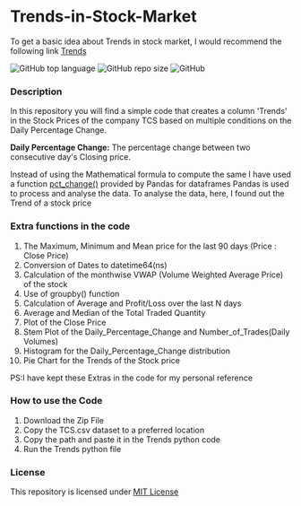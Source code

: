 # Trends-in-Stock-Market
To get a basic idea about Trends in stock market, I would recommend the following link [Trends](https://www.investopedia.com/terms/t/trend.asp)

![GitHub top language](https://img.shields.io/github/languages/top/Sumanmhalsank02/Trends-in-Stock-Market?color=orange)
![GitHub repo size](https://img.shields.io/github/repo-size/Sumanmhalsank02/Trends-in-Stock-Market?style=plastic)
![GitHub](https://img.shields.io/github/license/Sumanmhalsank02/Trends-in-Stock-Market?style=plastic)


### Description
In this repository you will find a simple code that creates a column 'Trends' in the Stock Prices of the company TCS based on multiple conditions on the Daily Percentage Change. 

**Daily Percentage Change:** The percentage change between two consecutive day's Closing price.

Instead of using the Mathematical formula to compute the same I have used a function [pct_change()](https://pandas.pydata.org/pandas-docs/stable/reference/api/pandas.DataFrame.pct_change.html) provided by Pandas for dataframes 
Pandas is used to process and analyse the data. To analyse the data, here, I found out the Trend of a stock price

### Extra functions in the code
1. The Maximum, Minimum and Mean price for the last 90 days (Price : Close Price)
2. Conversion of Dates to datetime64(ns)
3. Calculation of the monthwise VWAP (Volume Weighted Average Price) of the stock
4. Use of groupby() function
5. Calculation of Average and Profit/Loss over the last N days
6. Average and Median of the Total Traded Quantity
7. Plot of the Close Price
8. Stem Plot of the Daily_Percentage_Change and Number_of_Trades(Daily Volumes)
9. Histogram for the Daily_Percentage_Change distribution
10. Pie Chart for the Trends of the Stock price

PS:I have kept these Extras in the code for my personal reference


### How to use the Code
1. Download the Zip File
2. Copy the TCS.csv dataset to a preferred location
3. Copy the path and paste it in the Trends python code
4. Run the Trends python file 

### License
This repository is licensed under [MIT License](https://github.com/Sumanmhalsank02/Trends-in-Stock-Market/blob/main/LICENSE)





